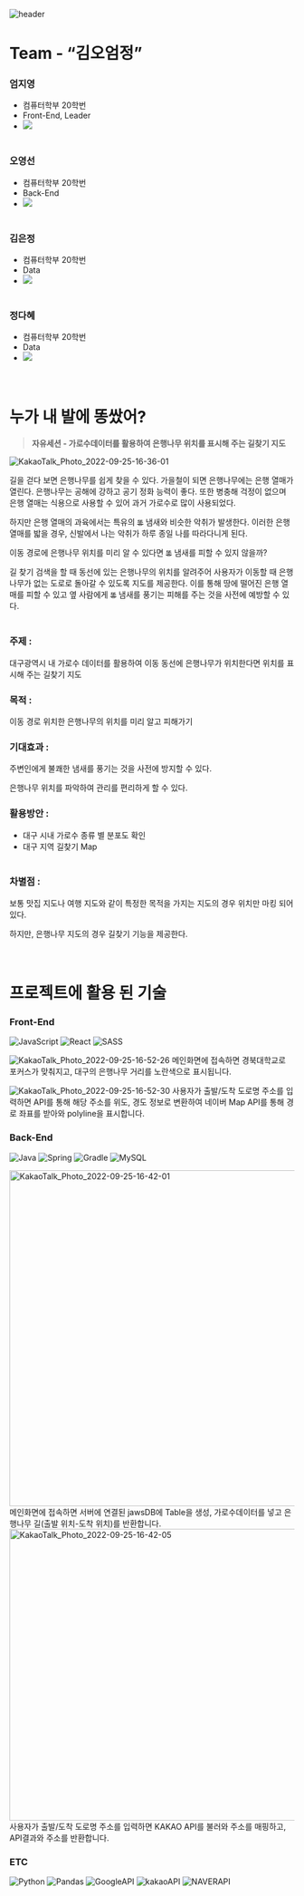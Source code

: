 ![header](https://capsule-render.vercel.app/api?type=wave&color=random&height=200&&section=header&text=BANK%20TREE&fontSize=50)

# Team - “김오엄정”

### 엄지영
- 컴퓨터학부 20학번
- Front-End, Leader
- <a href="https://github.com/thumbzzero/" target="_blank"><img src="https://img.shields.io/badge/github-%23121011.svg?style=for-the-badge&logo=github&logoColor=white"/></a>
<br/> <br/> 
### 오영선
- 컴퓨터학부 20학번
- Back-End
- <a href="https://github.com/oyoungsun/" target="_blank"><img src="https://img.shields.io/badge/github-%23121011.svg?style=for-the-badge&logo=github&logoColor=white"/></a>
<br/> <br/> 
### 김은정
- 컴퓨터학부 20학번
- Data
- <a href="https://github.com/ezzkimm/" target="_blank"><img src="https://img.shields.io/badge/github-%23121011.svg?style=for-the-badge&logo=github&logoColor=white"/></a>
<br/> <br/> 
### 정다혜
- 컴퓨터학부 20학번
- Data
- <a href="https://github.com/JeongDaH/" target="_blank"><img src="https://img.shields.io/badge/github-%23121011.svg?style=for-the-badge&logo=github&logoColor=white"/></a>
<br/> <br/> <br/> 
# 누가 내 발에 똥쌌어?

> **자유세션 - 가로수데이터를 활용하여 은행나무 위치를 표시해 주는 길찾기 지도**
>
![KakaoTalk_Photo_2022-09-25-16-36-01](https://user-images.githubusercontent.com/94179998/192133299-24729711-71ef-4648-a882-54345d2ee7fd.jpeg)

길을 걷다 보면 은행나무를 쉽게 찾을 수 있다. 가을철이 되면 은행나무에는 은행 열매가 열린다. 은행나무는 공해에 강하고 공기 정화 능력이 좋다. 또한 병충해 걱정이 없으며 은행 열매는 식용으로 사용할 수 있어 과거 가로수로 많이 사용되었다.

하지만 은행 열매의 과육에서는 특유의 ~~`똥`~~ 냄새와 비슷한 악취가 발생한다. 이러한 은행 열매를 밟을 경우, 신발에서 나는 악취가 하루 종일 나를 따라다니게 된다.

이동 경로에 은행나무 위치를 미리 알 수 있다면 ~~`똥`~~ 냄새를 피할 수 있지 않을까?

길 찾기 검색을 할 때 동선에 있는 은행나무의 위치를 알려주어 사용자가 이동할 때 은행나무가 없는 도로로 돌아갈 수 있도록 지도를 제공한다. 이를 통해 땅에 떨어진 은행 열매를 피할 수 있고 옆 사람에게 ~~`똥`~~ 냄새를 풍기는 피해를 주는 것을 사전에 예방할 수 있다.
<br/> 
<br/> 

### 주제 :

대구광역시 내 가로수 데이터를 활용하여 이동 동선에 은행나무가 위치한다면 위치를 표시해 주는 길찾기 지도
<br/> 

### 목적 :

이동 경로 위치한 은행나무의 위치를 미리 알고 피해가기
<br/> 

### 기대효과 :

주변인에게 불쾌한 냄새를 풍기는 것을 사전에 방지할 수 있다.

은행나무 위치를 파악하여 관리를 편리하게 할 수 있다.
<br/> 

### 활용방안 :

- 대구 시내 가로수 종류 별 분포도 확인
- 대구 지역 길찾기 Map
<br/> <br/> 

### 차별점 :
보통 맛집 지도나 여행 지도와 같이 특정한 목적을 가지는 지도의 경우 위치만 마킹 되어있다.

하지만, 은행나무 지도의 경우 길찾기 기능을 제공한다.
<br/><br/><br/> 
# 프로젝트에 활용 된 기술

### Front-End

<div align="left">

![JavaScript](https://img.shields.io/badge/javascript-%23323330.svg?style=for-the-badge&logo=javascript&logoColor=%23F7DF1E) ![React](<https://img.shields.io/badge/react-%2320232a.svg?style=for-the-badge&logo=react&logoColor=%2361DAFB>) ![SASS](https://img.shields.io/badge/SASS-hotpink.svg?style=for-the-badge&logo=SASS&logoColor=white)

</div>

![KakaoTalk_Photo_2022-09-25-16-52-26](https://user-images.githubusercontent.com/94179998/192133800-1c90d9dd-188a-4da1-9af3-1ed11eb4f882.jpeg)
메인화면에 접속하면 경북대학교로 포커스가 맞춰지고, 대구의 은행나무 거리를 노란색으로 표시됩니다.

![KakaoTalk_Photo_2022-09-25-16-52-30](https://user-images.githubusercontent.com/94179998/192133795-f6bf41c3-b166-442d-b06e-81d8681ac6f8.jpeg)
사용자가 출발/도착 도로명 주소를 입력하면 API를 통해 해당 주소를 위도, 경도 정보로 변환하여 네이버 Map API를 통해 경로 좌표를 받아와 polyline을 표시합니다.



### Back-End

<div align="left">

![Java](https://img.shields.io/badge/java-%23ED8B00.svg?style=for-the-badge&logo=java&logoColor=white) ![Spring](<https://img.shields.io/badge/spring-%236DB33F.svg?style=for-the-badge&logo=spring&logoColor=white>) ![Gradle](https://img.shields.io/badge/Gradle-02303A.svg?style=for-the-badge&logo=Gradle&logoColor=white) ![MySQL](https://img.shields.io/badge/mysql-%2300f.svg?style=for-the-badge&logo=mysql&logoColor=white)

</div>


<img width="593" alt="KakaoTalk_Photo_2022-09-25-16-42-01" src="https://user-images.githubusercontent.com/94179998/192133486-46600234-7b47-47a9-b6d4-248f587cc521.png">
메인화면에 접속하면 서버에 연결된 jawsDB에 Table을 생성, 가로수데이터를 넣고 은행나무 길(출발 위치-도착 위치)를 반환합니다.


<img width="515" alt="KakaoTalk_Photo_2022-09-25-16-42-05" src="https://user-images.githubusercontent.com/94179998/192133488-f79c8361-375d-45a5-ae7d-eb2223db1013.png">
사용자가 출발/도착 도로명 주소를 입력하면 KAKAO API를 불러와 주소를 매핑하고, API결과와 주소를 반환합니다.






### ETC

<div align="left">

![Python](https://img.shields.io/badge/python-3670A0?style=for-the-badge&logo=python&logoColor=ffdd54) ![Pandas](<https://img.shields.io/badge/pandas-%23150458.svg?style=for-the-badge&logo=pandas&logoColor=white>) ![GoogleAPI](<https://img.shields.io/badge/google%20API-4285F4?style=for-the-badge&logo=google&logoColor=white>) ![kakaoAPI](<https://img.shields.io/badge/kakao%20API-ffcd00.svg?style=for-the-badge&logo=kakao&logoColor=000000>) ![NAVERAPI](https://img.shields.io/badge/NAVER%20API-2DB400.svg?style=for-the-badge&logo=naver&logoColor=fff)

</div>
